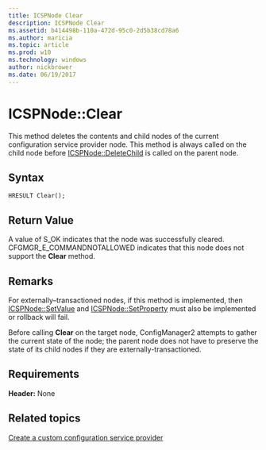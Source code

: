```yaml
---
title: ICSPNode Clear
description: ICSPNode Clear
ms.assetid: b414498b-110a-472d-95c0-2d5b38cd78a6
ms.author: maricia
ms.topic: article
ms.prod: w10
ms.technology: windows
author: nickbrower
ms.date: 06/19/2017
---
```



# ICSPNode::Clear

This method deletes the contents and child nodes of the current configuration service provider node. This method is always called on the child node before [ICSPNode::DeleteChild](icspnodedeletechild.md) is called on the parent node.


## Syntax

``` syntax
HRESULT Clear();
```


## Return Value

A value of S\_OK indicates that the node was successfully cleared. CFGMGR\_E\_COMMANDNOTALLOWED indicates that this node does not support the **Clear** method.


## Remarks

For externally–transactioned nodes, if this method is implemented, then [ICSPNode::SetValue](icspnodesetvalue.md) and [ICSPNode::SetProperty](icspnodesetproperty.md) must also be implemented or rollback will fail.

Before calling **Clear** on the target node, ConfigManager2 attempts to gather the current state of the node; the parent node does not have to preserve the state of its child nodes if they are externally-transactioned.

## Requirements

**Header:** None


## Related topics

[Create a custom configuration service provider](create-a-custom-configuration-service-provider.md)

 





